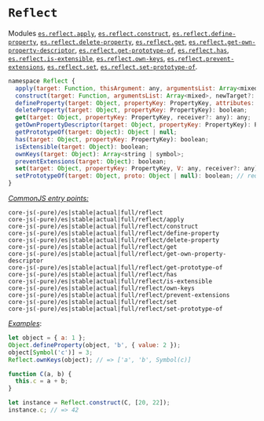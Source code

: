 # `Reflect`
Modules [`es.reflect.apply`](/packages/core-js/modules/es.reflect.apply.js), [`es.reflect.construct`](/packages/core-js/modules/es.reflect.construct.js), [`es.reflect.define-property`](/packages/core-js/modules/es.reflect.define-property.js), [`es.reflect.delete-property`](/packages/core-js/modules/es.reflect.delete-property.js), [`es.reflect.get`](/packages/core-js/modules/es.reflect.get.js), [`es.reflect.get-own-property-descriptor`](/packages/core-js/modules/es.reflect.get-own-property-descriptor.js), [`es.reflect.get-prototype-of`](/packages/core-js/modules/es.reflect.get-prototype-of.js), [`es.reflect.has`](/packages/core-js/modules/es.reflect.has.js), [`es.reflect.is-extensible`](/packages/core-js/modules/es.reflect.is-extensible.js), [`es.reflect.own-keys`](/packages/core-js/modules/es.reflect.own-keys.js), [`es.reflect.prevent-extensions`](/packages/core-js/modules/es.reflect.prevent-extensions.js), [`es.reflect.set`](/packages/core-js/modules/es.reflect.set.js), [`es.reflect.set-prototype-of`](/packages/core-js/modules/es.reflect.set-prototype-of.js).
```js
namespace Reflect {
  apply(target: Function, thisArgument: any, argumentsList: Array<mixed>): any;
  construct(target: Function, argumentsList: Array<mixed>, newTarget?: Function): Object;
  defineProperty(target: Object, propertyKey: PropertyKey, attributes: PropertyDescriptor): boolean;
  deleteProperty(target: Object, propertyKey: PropertyKey): boolean;
  get(target: Object, propertyKey: PropertyKey, receiver?: any): any;
  getOwnPropertyDescriptor(target: Object, propertyKey: PropertyKey): PropertyDescriptor | void;
  getPrototypeOf(target: Object): Object | null;
  has(target: Object, propertyKey: PropertyKey): boolean;
  isExtensible(target: Object): boolean;
  ownKeys(target: Object): Array<string | symbol>;
  preventExtensions(target: Object): boolean;
  set(target: Object, propertyKey: PropertyKey, V: any, receiver?: any): boolean;
  setPrototypeOf(target: Object, proto: Object | null): boolean; // required __proto__ - IE11+
}
```
[*CommonJS entry points:*](/docs/Usage.md#commonjs-api)
```
core-js(-pure)/es|stable|actual|full/reflect
core-js(-pure)/es|stable|actual|full/reflect/apply
core-js(-pure)/es|stable|actual|full/reflect/construct
core-js(-pure)/es|stable|actual|full/reflect/define-property
core-js(-pure)/es|stable|actual|full/reflect/delete-property
core-js(-pure)/es|stable|actual|full/reflect/get
core-js(-pure)/es|stable|actual|full/reflect/get-own-property-descriptor
core-js(-pure)/es|stable|actual|full/reflect/get-prototype-of
core-js(-pure)/es|stable|actual|full/reflect/has
core-js(-pure)/es|stable|actual|full/reflect/is-extensible
core-js(-pure)/es|stable|actual|full/reflect/own-keys
core-js(-pure)/es|stable|actual|full/reflect/prevent-extensions
core-js(-pure)/es|stable|actual|full/reflect/set
core-js(-pure)/es|stable|actual|full/reflect/set-prototype-of
```
[*Examples*](https://goo.gl/gVT0cH):
```js
let object = { a: 1 };
Object.defineProperty(object, 'b', { value: 2 });
object[Symbol('c')] = 3;
Reflect.ownKeys(object); // => ['a', 'b', Symbol(c)]

function C(a, b) {
  this.c = a + b;
}

let instance = Reflect.construct(C, [20, 22]);
instance.c; // => 42
```
